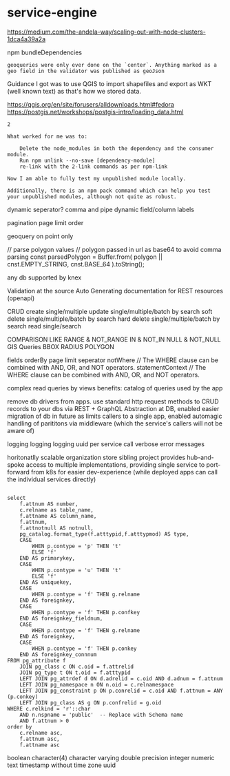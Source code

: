 # service-engine

https://medium.com/the-andela-way/scaling-out-with-node-clusters-1dca4a39a2a


npm bundleDependencies


```
geoqueries were only ever done on the `center`. Anything marked as a geo field in the validator was published as geoJson
```
Guidance I got was to use QGIS to import shapefiles and export as WKT (well known text) as that's how we stored data.

https://qgis.org/en/site/forusers/alldownloads.html#fedora
https://postgis.net/workshops/postgis-intro/loading_data.html


```
2

What worked for me was to:

    Delete the node_modules in both the dependency and the consumer module.
    Run npm unlink --no-save [dependency-module]
    re-link with the 2-link commands as per npm-link

Now I am able to fully test my unpublished module locally.

Additionally, there is an npm pack command which can help you test your unpublished modules, although not quite as robust.
```

dynamic seperator? comma and pipe
dynamic field/column labels

pagination
    page
    limit
order

geoquery on point only




// parse polygon values
// polygon passed in url as base64 to avoid comma parsing
const parsedPolygon = Buffer.from(
    polygon || cnst.EMPTY_STRING,
    cnst.BASE_64
).toString();



any db supported by knex

Validation at the source
Auto Generating documentation for REST resources (openapi)

CRUD
    create single/multiple
    update single/multiple/batch by search
    soft delete single/multiple/batch by search
    hard delete single/multiple/batch by search
    read single/search


COMPARISON
LIKE
RANGE & NOT_RANGE
IN & NOT_IN
NULL & NOT_NULL
GIS Queries
    BBOX
    RADIUS
    POLYGON


fields
orderBy
page
limit
seperator
notWhere // The WHERE clause can be combined with AND, OR, and NOT operators.
statementContext // The WHERE clause can be combined with AND, OR, and NOT operators.

complex read queries by views
    benefits:
        catalog of queries used by the app


remove db drivers from apps. use standard http request methods to CRUD records to your dbs via REST + GraphQL
Abstraction at DB, enabled easier migration of db in future as limits callers to a single app, enabled automagic handling of parititons via middleware (which the service's callers will not be aware of)

logging logging logging
uuid per service call
verbose error messages

horitonatlly scalable organization store
    sibling project provides hub-and-spoke access to multiple implementations, providing single service to port-forward from k8s for easier dev-experience (while deployed apps can call the individual services directly)









```

select
    f.attnum AS number,  
    c.relname as table_name,
    f.attname AS column_name,  
    f.attnum,  
    f.attnotnull AS notnull,  
    pg_catalog.format_type(f.atttypid,f.atttypmod) AS type,  
    CASE  
        WHEN p.contype = 'p' THEN 't'  
        ELSE 'f'  
    END AS primarykey,  
    CASE  
        WHEN p.contype = 'u' THEN 't'  
        ELSE 'f'
    END AS uniquekey,
    CASE
        WHEN p.contype = 'f' THEN g.relname
    END AS foreignkey,
    CASE
        WHEN p.contype = 'f' THEN p.confkey
    END AS foreignkey_fieldnum,
    CASE
        WHEN p.contype = 'f' THEN g.relname
    END AS foreignkey,
    CASE
        WHEN p.contype = 'f' THEN p.conkey
    END AS foreignkey_connnum
FROM pg_attribute f  
    JOIN pg_class c ON c.oid = f.attrelid  
    JOIN pg_type t ON t.oid = f.atttypid  
    LEFT JOIN pg_attrdef d ON d.adrelid = c.oid AND d.adnum = f.attnum  
    LEFT JOIN pg_namespace n ON n.oid = c.relnamespace  
    LEFT JOIN pg_constraint p ON p.conrelid = c.oid AND f.attnum = ANY (p.conkey)  
    LEFT JOIN pg_class AS g ON p.confrelid = g.oid  
WHERE c.relkind = 'r'::char  
    AND n.nspname = 'public'  -- Replace with Schema name  
    AND f.attnum > 0
order by
    c.relname asc,
    f.attnum asc,
    f.attname asc

```

boolean
character(4)
character varying
double precision
integer
numeric
text
timestamp without time zone
uuid
